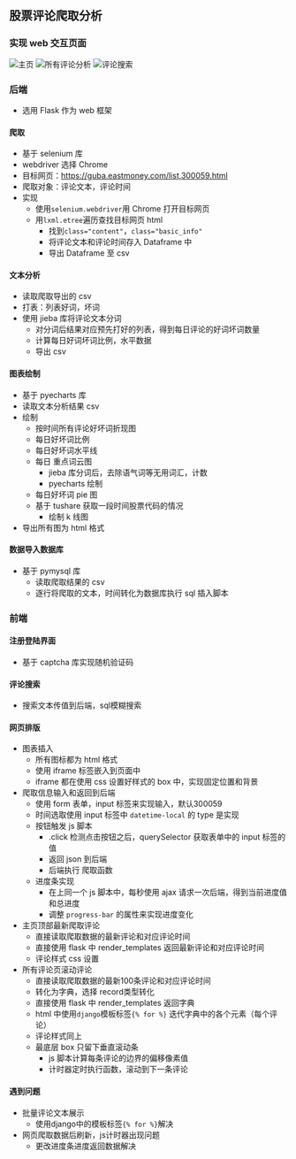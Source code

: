 ## 股票评论爬取分析
### 实现 web 交互页面

![主页](https://github.com/MaxW322/web_crawler_flask_based/tree/master/for_git_image/main_page.png)
![所有评论分析](https://github.com/MaxW322/web_crawler_flask_based/tree/master/for_git_image/all_comment.png)
![评论搜索](https://github.com/MaxW322/web_crawler_flask_based/tree/master/for_git_image/search_comment.png)

### 后端

- 选用 Flask 作为 web 框架
#### 爬取
- 基于 selenium 库
- webdriver 选择 Chrome
- 目标网页：https://guba.eastmoney.com/list,300059.html
- 爬取对象：评论文本，评论时间
- 实现
	- 使用`selenium.webdriver`用 Chrome 打开目标网页
	- 用`lxml.etree`遍历查找目标网页 html 
		- 找到`class="content"`，`class="basic_info"`
		- 将评论文本和评论时间存入 Dataframe 中
		- 导出 Dataframe 至 csv

#### 文本分析
- 读取爬取导出的 csv
- 打表：列表好词，坏词
- 使用 jieba 库将评论文本分词
	- 对分词后结果对应预先打好的列表，得到每日评论的好词坏词数量
	- 计算每日好词坏词比例，水平数据
	- 导出 csv

#### 图表绘制
- 基于 pyecharts 库
- 读取文本分析结果 csv
- 绘制
	- 按时间所有评论好坏词折现图
	- 每日好坏词比例
	- 每日好坏词水平线
	- 每日 重点词云图
		- jieba 库分词后，去除语气词等无用词汇，计数
		- pyecharts 绘制
	- 每日好坏词 pie 图
	- 基于 tushare 获取一段时间股票代码的情况
		- 绘制 k 线图
- 导出所有图为 html 格式

#### 数据导入数据库
- 基于 pymysql 库
	- 读取爬取结果的 csv
	- 逐行将爬取的文本，时间转化为数据库执行 sql 插入脚本

### 前端
#### 注册登陆界面
- 基于 captcha 库实现随机验证码

#### 评论搜索
- 搜索文本传值到后端，sql模糊搜索
#### 网页排版

- 图表插入
	- 所有图标都为 html 格式
	- 使用 iframe 标签嵌入到页面中
	- iframe 都在使用 css 设置好样式的 box 中，实现固定位置和背景
- 爬取信息输入和返回到后端
	- 使用 form 表单，input 标签来实现输入，默认300059
	- 时间选取使用 input 标签中 `datetime-local` 的 type 是实现
	- 按钮触发 js 脚本
		- .click 检测点击按钮之后，querySelector 获取表单中的 input 标签的值
		- 返回 json 到后端
		- 后端执行 爬取函数
	- 进度条实现
		- 在上同一个 js 脚本中，每秒使用 ajax 请求一次后端，得到当前进度值和总进度
		- 调整 `progress-bar` 的属性来实现进度变化
- 主页顶部最新爬取评论
	- 直接读取爬取数据的最新评论和对应评论时间
	- 直接使用 flask 中 render_templates 返回最新评论和对应评论时间
	- 评论样式 css 设置
- 所有评论页滚动评论
	- 直接读取爬取数据的最新100条评论和对应评论时间
	- 转化为字典，选择 record类型转化
	- 直接使用 flask 中 render_templates 返回字典
	- html 中使用`django`模板标签`{% for %}` 迭代字典中的各个元素（每个评论）
	- 评论样式同上
	- 最底层 box 只留下垂直滚动条
		- js 脚本计算每条评论的边界的偏移像素值
		- 计时器定时执行函数，滚动到下一条评论

#### 遇到问题
- 批量评论文本展示
	- 使用django中的模板标签`{% for %}`解决
- 网页爬取数据后刷新，js计时器出现问题
	- 更改进度条进度返回数据解决

